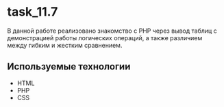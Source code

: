 # task_11.7

В данной работе реализовано знакомство с PHP через вывод таблиц с демонстрацией работы логических операций, а также различием между гибким и жестким сравнением.

## Используемые технологии
- HTML
- PHP
- CSS